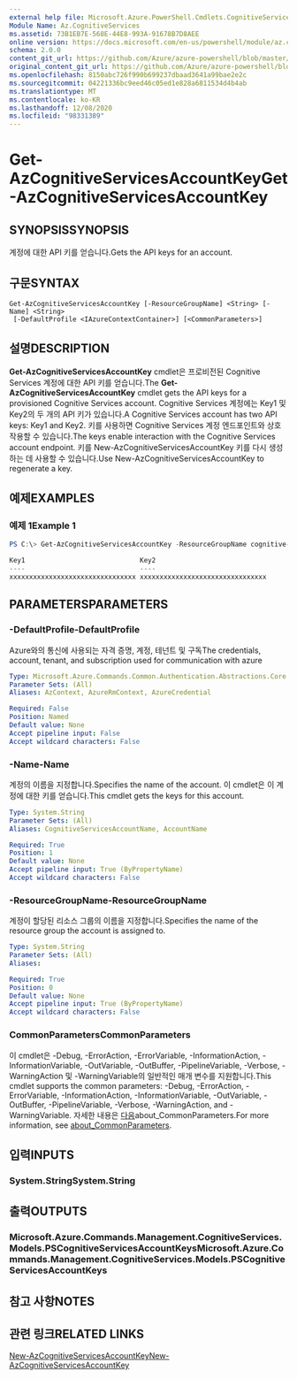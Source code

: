 ```yaml
---
external help file: Microsoft.Azure.PowerShell.Cmdlets.CognitiveServices.dll-Help.xml
Module Name: Az.CognitiveServices
ms.assetid: 73B1EB7E-568E-44E8-993A-91678B7D8AEE
online version: https://docs.microsoft.com/en-us/powershell/module/az.cognitiveservices/get-azcognitiveservicesaccountkey
schema: 2.0.0
content_git_url: https://github.com/Azure/azure-powershell/blob/master/src/CognitiveServices/CognitiveServices/help/Get-AzCognitiveServicesAccountKey.md
original_content_git_url: https://github.com/Azure/azure-powershell/blob/master/src/CognitiveServices/CognitiveServices/help/Get-AzCognitiveServicesAccountKey.md
ms.openlocfilehash: 8150abc726f990b699237dbaad3641a99bae2e2c
ms.sourcegitcommit: 04221336bc9eed46c05ed1e828a6811534d4b4ab
ms.translationtype: MT
ms.contentlocale: ko-KR
ms.lasthandoff: 12/08/2020
ms.locfileid: "98331389"
---
```

# <span data-ttu-id="a1368-101">Get-AzCognitiveServicesAccountKey</span><span class="sxs-lookup"><span data-stu-id="a1368-101">Get-AzCognitiveServicesAccountKey</span></span>

## <span data-ttu-id="a1368-102">SYNOPSIS</span><span class="sxs-lookup"><span data-stu-id="a1368-102">SYNOPSIS</span></span>
<span data-ttu-id="a1368-103">계정에 대한 API 키를 얻습니다.</span><span class="sxs-lookup"><span data-stu-id="a1368-103">Gets the API keys for an account.</span></span>

## <span data-ttu-id="a1368-104">구문</span><span class="sxs-lookup"><span data-stu-id="a1368-104">SYNTAX</span></span>

```
Get-AzCognitiveServicesAccountKey [-ResourceGroupName] <String> [-Name] <String>
 [-DefaultProfile <IAzureContextContainer>] [<CommonParameters>]
```

## <span data-ttu-id="a1368-105">설명</span><span class="sxs-lookup"><span data-stu-id="a1368-105">DESCRIPTION</span></span>
<span data-ttu-id="a1368-106">**Get-AzCognitiveServicesAccountKey** cmdlet은 프로비전된 Cognitive Services 계정에 대한 API 키를 얻습니다.</span><span class="sxs-lookup"><span data-stu-id="a1368-106">The **Get-AzCognitiveServicesAccountKey** cmdlet gets the API keys for a provisioned Cognitive Services account.</span></span>
<span data-ttu-id="a1368-107">Cognitive Services 계정에는 Key1 및 Key2의 두 개의 API 키가 있습니다.</span><span class="sxs-lookup"><span data-stu-id="a1368-107">A Cognitive Services account has two API keys: Key1 and Key2.</span></span>
<span data-ttu-id="a1368-108">키를 사용하면 Cognitive Services 계정 엔드포인트와 상호 작용할 수 있습니다.</span><span class="sxs-lookup"><span data-stu-id="a1368-108">The keys enable interaction with the Cognitive Services account endpoint.</span></span>
<span data-ttu-id="a1368-109">키를 New-AzCognitiveServicesAccountKey 키를 다시 생성하는 데 사용할 수 있습니다.</span><span class="sxs-lookup"><span data-stu-id="a1368-109">Use New-AzCognitiveServicesAccountKey to regenerate a key.</span></span>

## <span data-ttu-id="a1368-110">예제</span><span class="sxs-lookup"><span data-stu-id="a1368-110">EXAMPLES</span></span>

### <span data-ttu-id="a1368-111">예제 1</span><span class="sxs-lookup"><span data-stu-id="a1368-111">Example 1</span></span>
```powershell
PS C:\> Get-AzCognitiveServicesAccountKey -ResourceGroupName cognitive-services-resource-group -name myluis

Key1                             Key2
----                             ----
xxxxxxxxxxxxxxxxxxxxxxxxxxxxxxxx xxxxxxxxxxxxxxxxxxxxxxxxxxxxxxxx
```

## <span data-ttu-id="a1368-112">PARAMETERS</span><span class="sxs-lookup"><span data-stu-id="a1368-112">PARAMETERS</span></span>

### <span data-ttu-id="a1368-113">-DefaultProfile</span><span class="sxs-lookup"><span data-stu-id="a1368-113">-DefaultProfile</span></span>
<span data-ttu-id="a1368-114">Azure와의 통신에 사용되는 자격 증명, 계정, 테넌트 및 구독</span><span class="sxs-lookup"><span data-stu-id="a1368-114">The credentials, account, tenant, and subscription used for communication with azure</span></span>

```yaml
Type: Microsoft.Azure.Commands.Common.Authentication.Abstractions.Core.IAzureContextContainer
Parameter Sets: (All)
Aliases: AzContext, AzureRmContext, AzureCredential

Required: False
Position: Named
Default value: None
Accept pipeline input: False
Accept wildcard characters: False
```

### <span data-ttu-id="a1368-115">-Name</span><span class="sxs-lookup"><span data-stu-id="a1368-115">-Name</span></span>
<span data-ttu-id="a1368-116">계정의 이름을 지정합니다.</span><span class="sxs-lookup"><span data-stu-id="a1368-116">Specifies the name of the account.</span></span>
<span data-ttu-id="a1368-117">이 cmdlet은 이 계정에 대한 키를 얻습니다.</span><span class="sxs-lookup"><span data-stu-id="a1368-117">This cmdlet gets the keys for this account.</span></span>

```yaml
Type: System.String
Parameter Sets: (All)
Aliases: CognitiveServicesAccountName, AccountName

Required: True
Position: 1
Default value: None
Accept pipeline input: True (ByPropertyName)
Accept wildcard characters: False
```

### <span data-ttu-id="a1368-118">-ResourceGroupName</span><span class="sxs-lookup"><span data-stu-id="a1368-118">-ResourceGroupName</span></span>
<span data-ttu-id="a1368-119">계정이 할당된 리소스 그룹의 이름을 지정합니다.</span><span class="sxs-lookup"><span data-stu-id="a1368-119">Specifies the name of the resource group the account is assigned to.</span></span>

```yaml
Type: System.String
Parameter Sets: (All)
Aliases:

Required: True
Position: 0
Default value: None
Accept pipeline input: True (ByPropertyName)
Accept wildcard characters: False
```

### <span data-ttu-id="a1368-120">CommonParameters</span><span class="sxs-lookup"><span data-stu-id="a1368-120">CommonParameters</span></span>
<span data-ttu-id="a1368-121">이 cmdlet은 -Debug, -ErrorAction, -ErrorVariable, -InformationAction, -InformationVariable, -OutVariable, -OutBuffer, -PipelineVariable, -Verbose, -WarningAction 및 -WarningVariable의 일반적인 매개 변수를 지원합니다.</span><span class="sxs-lookup"><span data-stu-id="a1368-121">This cmdlet supports the common parameters: -Debug, -ErrorAction, -ErrorVariable, -InformationAction, -InformationVariable, -OutVariable, -OutBuffer, -PipelineVariable, -Verbose, -WarningAction, and -WarningVariable.</span></span> <span data-ttu-id="a1368-122">자세한 내용은 [다음](http://go.microsoft.com/fwlink/?LinkID=113216)about_CommonParameters.</span><span class="sxs-lookup"><span data-stu-id="a1368-122">For more information, see [about_CommonParameters](http://go.microsoft.com/fwlink/?LinkID=113216).</span></span>

## <span data-ttu-id="a1368-123">입력</span><span class="sxs-lookup"><span data-stu-id="a1368-123">INPUTS</span></span>

### <span data-ttu-id="a1368-124">System.String</span><span class="sxs-lookup"><span data-stu-id="a1368-124">System.String</span></span>

## <span data-ttu-id="a1368-125">출력</span><span class="sxs-lookup"><span data-stu-id="a1368-125">OUTPUTS</span></span>

### <span data-ttu-id="a1368-126">Microsoft.Azure.Commands.Management.CognitiveServices.Models.PSCognitiveServicesAccountKeys</span><span class="sxs-lookup"><span data-stu-id="a1368-126">Microsoft.Azure.Commands.Management.CognitiveServices.Models.PSCognitiveServicesAccountKeys</span></span>

## <span data-ttu-id="a1368-127">참고 사항</span><span class="sxs-lookup"><span data-stu-id="a1368-127">NOTES</span></span>

## <span data-ttu-id="a1368-128">관련 링크</span><span class="sxs-lookup"><span data-stu-id="a1368-128">RELATED LINKS</span></span>

[<span data-ttu-id="a1368-129">New-AzCognitiveServicesAccountKey</span><span class="sxs-lookup"><span data-stu-id="a1368-129">New-AzCognitiveServicesAccountKey</span></span>](./New-AzCognitiveServicesAccountKey.md)


